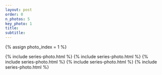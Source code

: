 ```yaml
---
layout: post
order: 0
n_photos: 5
key_photo: 1
title: 
subtitle: 
---
```


{% assign photo_index = 1 %}

{% include series-photo.html %}
{% include series-photo.html %}
{% include series-photo.html %}
{% include series-photo.html %}
{% include series-photo.html %}